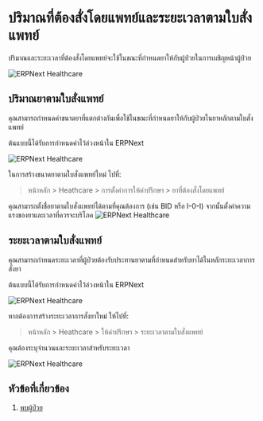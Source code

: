 <!-- add-breadcrumbs -->

# ปริมาณที่ต้องสั่งโดยแพทย์และระยะเวลาตามใบสั่งแพทย์

ปริมาณและระยะเวลาที่ต้องสั่งโดยแพทย์จะใช้ในขณะที่กำหนดยาให้กับผู้ป่วยในการเผชิญหน้าผู้ป่วย

<img class="screenshot" alt="ERPNext Healthcare" src="{{docs_base_url}}/assets/img/healthcare/prescription_dosage_duration.png">

## ปริมาณยาตามใบสั่งแพทย์

คุณสามารถกำหนดค่าขนาดยาที่แตกต่างกันเพื่อใช้ในขณะที่กำหนดยาให้กับผู้ป่วยในยาหลักตามใบสั่งแพทย์

ต้นแบบนี้ได้รับการกำหนดค่าไว้ล่วงหน้าใน ERPNext

<img class="screenshot" alt="ERPNext Healthcare" src="{{docs_base_url}}/assets/img/healthcare/prescription_dosage.png">

ในการสร้างขนาดยาตามใบสั่งแพทย์ใหม่ ไปที่:

> หน้าหลัก > Heathcare > การตั้งค่าการให้คำปรึกษา > ยาที่ต้องสั่งโดยแพทย์

คุณสามารถตั้งชื่อยาตามใบสั่งแพทย์ได้ตามที่คุณต้องการ (เช่น BID หรือ I-0-I) จากนั้นตั้งค่าความแรงของยาและเวลาที่ควรจะบริโภค
<img class="screenshot" alt="ERPNext Healthcare" src="{{docs_base_url}}/assets/img/healthcare/prescription_dosage_1.png">

## ระยะเวลาตามใบสั่งแพทย์

คุณสามารถกำหนดระยะเวลาที่ผู้ป่วยต้องรับประทานยาตามที่กำหนดสำหรับยาได้ในหลักระยะเวลาการสั่งยา

ต้นแบบนี้ได้รับการกำหนดค่าไว้ล่วงหน้าใน ERPNext

<img class="screenshot" alt="ERPNext Healthcare" src="{{docs_base_url}}/assets/img/healthcare/prescription_duration.png">

หากต้องการสร้างระยะเวลาการสั่งยาใหม่ ให้ไปที่:

> หน้าหลัก > Heathcare > ให้คำปรึกษา > ระยะเวลาตามใบสั่งแพทย์

คุณต้องระบุจำนวนและระยะเวลาสำหรับระยะเวลา

<img class="screenshot" alt="ERPNext Healthcare" src="{{docs_base_url}}/assets/img/healthcare/prescription_duration_1.png">

## หัวข้อที่เกี่ยวข้อง

1. [พบผู้ป่วย](/docs/user/manual/en/healthcare/patient_encounter)
